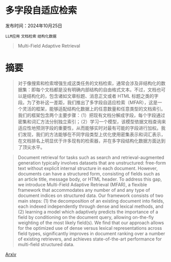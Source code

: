 # 多字段自适应检索

发布时间：2024年10月25日

`LLM应用` `文档检索` `结构化数据`

> Multi-Field Adaptive Retrieval

# 摘要

> 对于像搜索和检索增强生成这类任务的文档检索，通常会涉及非结构化的数据集：即每个文档都是没有明确内部结构的自由格式文本。不过，文档也可以是结构化的，包含诸如文章标题、消息正文或者 HTML 标题之类的字段。为了弥补这一差距，我们推出了多字段自适应检索（MFAR），这是一个灵活的框架，能够适配结构化数据上的任意数量和任意类型的文档索引。我们的框架包含两个主要步骤：（1）把现有文档分解成字段，每个字段通过密集和词汇方法分别独立索引；（2）学习一个模型，该模型依据文档查询来适应性地预测字段的重要性，从而能够实时对最有可能的字段进行加权。我们发现，我们的方法能够在不同字段类型上优化使用密集表示和词汇表示，在文档排名上明显优于许多现有的检索器，并在多字段结构化数据方面达到了顶尖水平。

> Document retrieval for tasks such as search and retrieval-augmented generation typically involves datasets that are unstructured: free-form text without explicit internal structure in each document. However, documents can have a structured form, consisting of fields such as an article title, message body, or HTML header. To address this gap, we introduce Multi-Field Adaptive Retrieval (MFAR), a flexible framework that accommodates any number of and any type of document indices on structured data. Our framework consists of two main steps: (1) the decomposition of an existing document into fields, each indexed independently through dense and lexical methods, and (2) learning a model which adaptively predicts the importance of a field by conditioning on the document query, allowing on-the-fly weighting of the most likely field(s). We find that our approach allows for the optimized use of dense versus lexical representations across field types, significantly improves in document ranking over a number of existing retrievers, and achieves state-of-the-art performance for multi-field structured data.

[Arxiv](https://arxiv.org/abs/2410.20056)